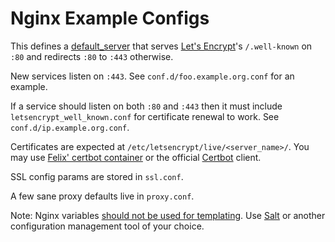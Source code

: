 # Nginx Example Configs

This defines a [default_server](http://nginx.org/en/docs/http/server_names.html)
that serves [Let's Encrypt](https://letsencrypt.org/)'s `/.well-known` on `:80`
and redirects `:80` to `:443` otherwise.

New services listen on `:443`. See `conf.d/foo.example.org.conf` for an example.

If a service should listen on both `:80` and `:443` then it must include
`letsencrypt_well_known.conf` for certificate renewal to work. See
`conf.d/ip.example.org.conf`.

Certificates are expected at `/etc/letsencrypt/live/<server_name>/`. You may
use [Felix' certbot container](https://hub.docker.com/r/felix/certbot/) or
the official [Certbot](https://certbot.eff.org/) client.

SSL config params are stored in `ssl.conf`.

A few sane proxy defaults live in `proxy.conf`.

Note: Nginx variables [should not be used for templating](http://nginx.org/en/docs/faq/variables_in_config.html).
Use [Salt](https://docs.saltstack.com/en/latest/) or another configuration
management tool of your choice.
